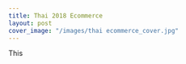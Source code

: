 ```yaml
---
title: Thai 2018 Ecommerce
layout: post
cover_image: "/images/thai ecommerce_cover.jpg"
---
```


This
